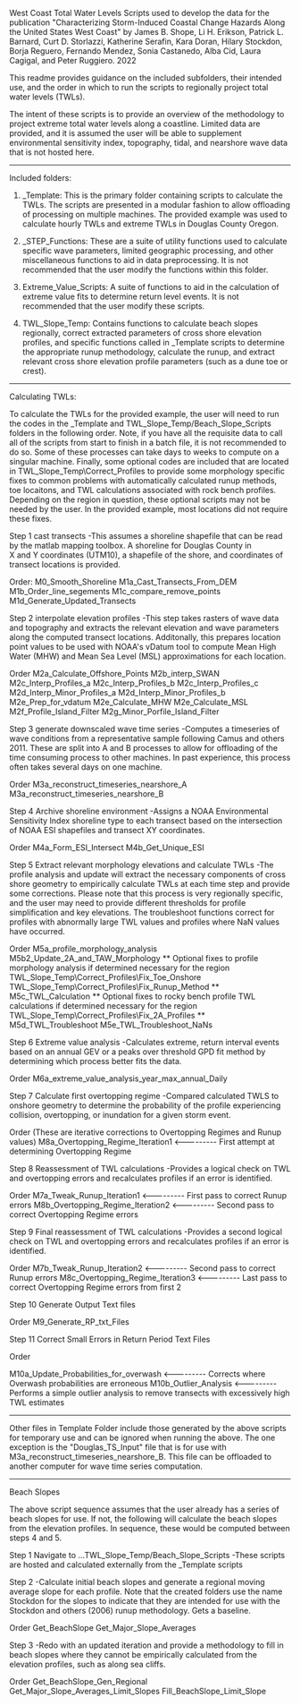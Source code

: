 West Coast Total Water Levels Scripts used to develop the data for the publication 
"Characterizing Storm-Induced Coastal Change Hazards Along the United States West Coast"
by James B. Shope, Li H. Erikson, Patrick L. Barnard, Curt D. Storlazzi, Katherine Serafin,
Kara Doran, Hilary Stockdon, Borja Reguero, Fernando Mendez, Sonia Castanedo, Alba Cid, 
Laura Cagigal, and Peter Ruggiero. 2022

This readme provides guidance on the included subfolders, their intended use, and the
order in which to run the scripts to regionally project total water levels (TWLs). 

The intent of these scripts is to  provide an overview of the methodology to project
extreme total water levels along a coastline. Limited data are provided, and it is assumed
the user will be able to supplement environmental sensitivity index, topography, tidal, 
and nearshore wave data that is not hosted here. 

---------------------------------------------------------------------------------------------

Included folders:

1. _Template: This is the primary folder containing scripts to calculate the TWLs. The scripts
are presented in a modular fashion to allow offloading of processing on multiple machines. The provided
example was used to calculate hourly TWLs and extreme TWLs in Douglas County Oregon. 


2. _STEP_Functions: These are a suite of utility functions used to calculate specific wave parameters,
limited geographic processing, and other miscellaneous functions to aid in data preprocessing. It is not
recommended that the user modify the functions within this folder.

3. Extreme_Value_Scripts: A suite of functions to aid in the calculation of extreme value fits to determine 
return level events. It is not recommended that the user modify these scripts. 

4. TWL_Slope_Temp: Contains functions to calculate beach slopes regionally, correct extracted parameters
of cross shore elevation profiles, and specific functions called in _Template scripts to determine the 
appropriate runup methodology, calculate the runup, and extract relevant cross shore elevation profile 
parameters (such as a dune toe or crest). 


------------------------------------------------------------------------------------------------

Calculating TWLs:

To calculate the TWLs for the provided example, the user will need to run the codes in the _Template and
TWL_Slope_Temp/Beach_Slope_Scripts folders in the following order. Note, if you have all the requisite data
to call all of the scripts from start to finish in a batch file, it is not recommended to do so. Some of these
processes can take days to weeks to compute on a singular machine. Finally, some optional codes are included that
are located in TWL_Slope_Temp\Correct_Profiles to provide some morphology specific fixes to common problems with
automatically calculated runup methods, toe locaitons, and TWL calculations associated with rock bench profiles. 
Depending on the region in question, these optional scripts may not be needed by the user. In the provided example,
most locations did not require these fixes. 



Step 1 cast transects
-This assumes a shoreline shapefile that can be read by the matlab mapping toolbox. A shoreline for Douglas County in  
X and Y coordinates (UTM10), a shapefile of the shore, and coordinates of transect locations is provided. 

Order:
M0_Smooth_Shoreline
M1a_Cast_Transects_From_DEM
M1b_Order_line_segements
M1c_compare_remove_points 
M1d_Generate_Updated_Transects



Step 2 interpolate elevation profiles
-This step takes rasters of wave data and topography and extracts the relevant elevation and wave parameters along
the computed transect locations. Additonally, this prepares location point values to be used with NOAA's vDatum
tool to compute Mean High Water (MHW) and Mean Sea Level (MSL) approximations for each location.  

Order
M2a_Calculate_Offshore_Points
M2b_interp_SWAN
M2c_Interp_Profiles_a
M2c_Interp_Profiles_b
M2c_Interp_Profiles_c
M2d_Interp_Minor_Profiles_a
M2d_Interp_Minor_Profiles_b
M2e_Prep_for_vdatum
M2e_Calculate_MHW
M2e_Calculate_MSL
M2f_Profile_Island_Filter
M2g_Minor_Porfile_Island_Filter



Step 3 generate downscaled wave time series
-Computes a timeseries of wave conditions from a representative sample following Camus and others 2011. These are
split into A and B processes to allow for offloading of the time consuming process to other machines. In past
experience, this process often takes several days on one machine. 

Order
M3a_reconstruct_timeseries_nearshore_A
M3a_reconstruct_timeseries_nearshore_B



Step 4 Archive shoreline environment
-Assigns a NOAA Environmental Sensitivity Index shoreline type to each transect based on the intersection
of NOAA ESI shapefiles and transect XY coordinates. 

Order
M4a_Form_ESI_Intersect
M4b_Get_Unique_ESI



Step 5 Extract relevant morphology elevations and calculate TWLs
-The profile analysis and update will extract the necessary components of cross shore geometry
to empirically calculate TWLs at each time step and provide some corrections. Please note that
this process is very regionally specific, and the user may need to provide different thresholds
for profile simplification and key elevations. The troubleshoot functions correct for profiles 
with abnormally large TWL values and profiles where NaN values have occurred. 

Order
M5a_profile_morphology_analysis
M5b2_Update_2A_and_TAW_Morphology
** 
Optional fixes to profile morphology analysis if determined necessary for the region
TWL_Slope_Temp\Correct_Profiles\Fix_Toe_Onshore
TWL_Slope_Temp\Correct_Profiles\Fix_Runup_Method
** 
M5c_TWL_Calculation
**
Optional fixes to rocky bench profile TWL calculations if determined necessary for the region
TWL_Slope_Temp\Correct_Profiles\Fix_2A_Profiles
**
M5d_TWL_Troubleshoot
M5e_TWL_Troubleshoot_NaNs



Step 6 Extreme value analysis
-Calculates extreme, return interval events based on an annual GEV or a peaks over threshold
GPD fit method by determining which process better fits the data. 

Order
M6a_extreme_value_analysis_year_max_annual_Daily



Step 7 Calculate first overtopping regime 
-Compared calculated TWLS to onshore geometry to determine the probability of the profile experiencing
collision, overtopping, or inundation for a given storm event. 

Order (These are iterative corrections to Overtopping Regimes and Runup values)
M8a_Overtopping_Regime_Iteration1 <--------- First attempt at determining Overtopping Regime



Step 8 Reassessment of TWL calculations
-Provides a logical check on TWL and overtopping errors and recalculates profiles if an error is identified. 

Order
M7a_Tweak_Runup_Iteration1 <--------- First pass to correct Runup errors
M8b_Overtopping_Regime_Iteration2 <--------- Second pass to correct Overtopping Regime errors



Step 9 Final reassessment of TWL calculations
-Provides a second logical check on TWL and overtopping errors and recalculates profiles if an error is identified. 

Order
M7b_Tweak_Runup_Iteration2 <--------- Second pass to correct Runup errors
M8c_Overtopping_Regime_Iteration3 <--------- Last pass to correct Overtopping Regime errors from first 2 




Step 10 Generate Output Text files

Order
M9_Generate_RP_txt_Files



Step 11 Correct Small Errors in Return Period Text Files

Order

M10a_Update_Probabilities_for_overwash <--------- Corrects where Overwash probabilities are erroneous
M10b_Outlier_Analysis <--------- Performs a simple outlier analysis to remove transects with excessively high TWL estimates
____________________________________________________________

Other files in Template Folder include those generated by
the above scripts for temporary use and can be ignored when
running the above. The one exception is the "Douglas_TS_Input"
file that is for use with M3a_reconstruct_timeseries_nearshore_B.
This file can be offloaded to another computer for wave 
time series computation. 

----------------------------------------------------------------------------------------------------------------------------

Beach Slopes

The above script sequence assumes that the user already has a series of beach slopes for use. If not, the following
will calculate the beach slopes from the elevation profiles. In sequence, these would be computed between steps 4 and 5.

Step 1 Navigate to ...TWL_Slope_Temp/Beach_Slope_Scripts 
-These scripts are hosted and calculated externally from the _Template scripts



Step 2 
-Calculate initial beach slopes and generate a regional moving average slope for each profile. Note that the created folders
use the name Stockdon for the slopes to indicate that they are intended for use with the Stockdon and others (2006) runup 
methodology. Gets a baseline. 

Order
Get_BeachSlope
Get_Major_Slope_Averages



Step 3
-Redo with an updated iteration and provide a methodology to fill in beach slopes where they cannot be empirically
calculated from the elevation profiles, such as along sea cliffs. 

Order
Get_BeachSlope_Gen_Regional
Get_Major_Slope_Averages_Limit_Slopes
Fill_BeachSlope_Limit_Slope
























